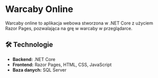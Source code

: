 # Warcaby Online

Warcaby online to aplikacja webowa stworzona w .NET Core z użyciem Razor Pages, pozwalająca na grę w warcaby w przeglądarce.

## 🛠 Technologie
- **Backend:** .NET Core
- **Frontend:** Razor Pages, HTML, CSS, JavaScript
- **Baza danych:** SQL Server
